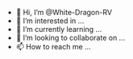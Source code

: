 - 👋 Hi, I’m @White-Dragon-RV
- 👀 I’m interested in ...
- 🌱 I’m currently learning ...
- 💞️ I’m looking to collaborate on ...
- 📫 How to reach me ...

<!---
White-Dragon-RV/Bangol_Tiger is a ✨ special ✨ repository because its `README.md` (this file) appears on your GitHub profile.
You can click the Preview link to take a look at your changes.
--->
